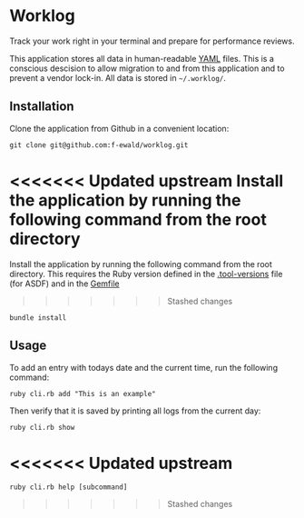 # Worklog

Track your work right in your terminal and prepare for performance reviews.

This application stores all data in human-readable [YAML](https://yaml.org) files.
This is a conscious descision to allow migration to and from this application and to prevent a vendor lock-in. All data is stored in `~/.worklog/`.

## Installation

Clone the application from Github in a convenient location:

```shell
git clone git@github.com:f-ewald/worklog.git
```

<<<<<<< Updated upstream
Install the application by running the following command from the root directory
=======
Install the application by running the following command from the root directory. This requires the Ruby version defined in the [.tool-versions](.tool-versions) file (for ASDF) and in the [Gemfile](Gemfile.lock)
>>>>>>> Stashed changes

```shell
bundle install
```

## Usage

To add an entry with todays date and the current time, run the following command:

```shell
ruby cli.rb add "This is an example"
```

Then verify that it is saved by printing all logs from the current day:

```shell
ruby cli.rb show
```


<<<<<<< Updated upstream
=======
```shell
ruby cli.rb help [subcommand]
```
>>>>>>> Stashed changes
